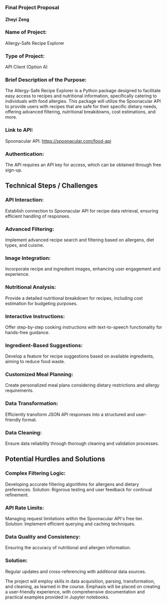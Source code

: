 ### Final Project Proposal
#### Zheyi Zeng

### Name of Project:
Allergy-Safe Recipe Explorer
### Type of Project:
API Client (Option A)
### Brief Description of the Purpose:
The Allergy-Safe Recipe Explorer is a Python package designed to facilitate easy access to recipes and nutritional information, specifically catering to individuals with food allergies. This package will utilize the Spoonacular API to provide users with recipes that are safe for their specific dietary needs, offering advanced filtering, nutritional breakdowns, cost estimations, and more.


### Link to API:
Spoonacular API: https://spoonacular.com/food-api
### Authentication: 
The API requires an API key for access, which can be obtained through free sign-up.

## Technical Steps / Challenges
### API Interaction: 
Establish connection to Spoonacular API for recipe data retrieval, ensuring efficient handling of responses.
### Advanced Filtering: 
Implement advanced recipe search and filtering based on allergens, diet types, and cuisine.
### Image Integration: 
Incorporate recipe and ingredient images, enhancing user engagement and experience.
### Nutritional Analysis: 
Provide a detailed nutritional breakdown for recipes, including cost estimation for budgeting purposes.
### Interactive Instructions: 
Offer step-by-step cooking instructions with text-to-speech functionality for hands-free guidance.
### Ingredient-Based Suggestions: 
Develop a feature for recipe suggestions based on available ingredients, aiming to reduce food waste.
### Customized Meal Planning: 
Create personalized meal plans considering dietary restrictions and allergy requirements.
### Data Transformation: 
Efficiently transform JSON API responses into a structured and user-friendly format.
### Data Cleaning: 
Ensure data reliability through thorough cleaning and validation processes.

## Potential Hurdles and Solutions
### Complex Filtering Logic: 
Developing accurate filtering algorithms for allergens and dietary preferences. Solution: Rigorous testing and user feedback for continual refinement.
### API Rate Limits: 
Managing request limitations within the Spoonacular API's free tier. Solution: Implement efficient querying and caching techniques.
### Data Quality and Consistency: 
Ensuring the accuracy of nutritional and allergen information.
### Solution: 
Regular updates and cross-referencing with additional data sources.

The project will employ skills in data acquisition, parsing, transformation, and cleaning, as learned in the course.
Emphasis will be placed on creating a user-friendly experience, with comprehensive documentation and practical examples provided in Jupyter notebooks.
